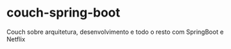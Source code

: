 # couch-spring-boot
Couch sobre arquitetura, desenvolvimento e todo o resto com SpringBoot e Netflix
